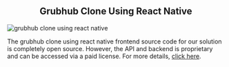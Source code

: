 <h2 style="text-align:center">Grubhub Clone Using React Native </h2>

![grubhub clone using react native](https://admin.ninjascode.com/wp-content/uploads/2025/repoImages/tiffanie/grubhub%20clone%20using%20react%20native.webp) 

The grubhub clone using react native frontend source code for our solution is completely open source. However, the API and backend is proprietary and can be accessed via a paid license. For more details, <a href="https://enatega.com/?utm_source=github&utm_medium=repo&utm_campaign=tiffanie-grubhub-clone-using-react-native" target="_blank">click here</a>.
